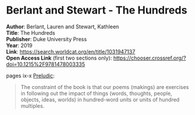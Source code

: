 # Berlant and Stewart - The Hundreds

**Author**: Berlant, Lauren and Stewart, Kathleen  
**Title**: The Hundreds  
**Publisher**: Duke University Press  
**Year**: 2019  
**Link**: <https://search.worldcat.org/en/title/1031947137>  
**Open Access Link** (first two sections only): <https://chooser.crossref.org/?doi=10.1215%2F9781478003335>  

pages ix-x [Preludic]((<https://read.dukeupress.edu/books/book/chapter-pdf/574368/9781478003335-ix.pdf>)):  
> The constraint of the book is that our poems (makings) are exercises in following out the impact of things (words, thoughts, people, objects, ideas, worlds) in hundred-word units or units of hundred multiples.

